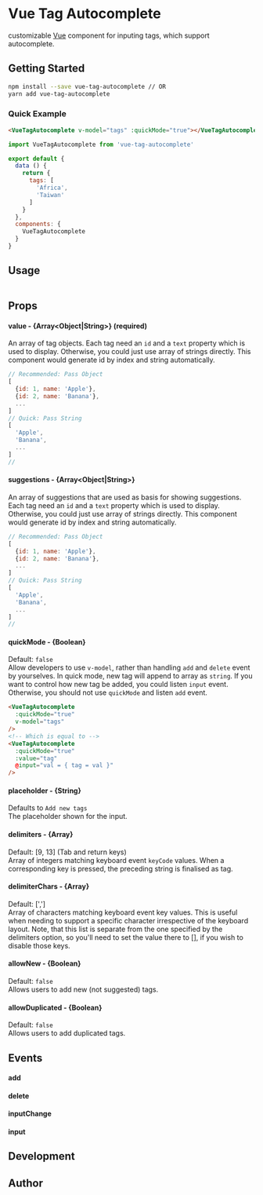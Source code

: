 # Vue Tag Autocomplete
customizable [Vue](https://vuejs.org) component for inputing tags, which support autocomplete.

## Getting Started

```bash
npm install --save vue-tag-autocomplete // OR
yarn add vue-tag-autocomplete
```

### Quick Example

```html
<VueTagAutocomplete v-model="tags" :quickMode="true"></VueTagAutocomplete>
```

```js
import VueTagAutocomplete from 'vue-tag-autocomplete'

export default {
  data () {
    return {
      tags: [
        'Africa',
        'Taiwan'
      ]
    }
  },
  components: {
    VueTagAutocomplete
  }
}

```

## Usage

```

```

## Props

#### value - {Array<Object|String>} (required) 
An array of tag objects. Each tag need an `id` and a `text` property which is used to display. Otherwise, you could just use array of strings directly. This component would generate id by index and string automatically. 

```js
// Recommended: Pass Object 
[
  {id: 1, name: 'Apple'},
  {id: 2, name: 'Banana'},
  ...
]
// Quick: Pass String 
[
  'Apple',
  'Banana',
  ...
]
//
```

#### suggestions - {Array<Object|String>}
An array of suggestions that are used as basis for showing suggestions. Each tag need an `id` and a `text` property which is used to display. Otherwise, you could just use array of strings directly. This component would generate id by index and string automatically. 

```js
// Recommended: Pass Object 
[
  {id: 1, name: 'Apple'},
  {id: 2, name: 'Banana'},
  ...
]
// Quick: Pass String 
[
  'Apple',
  'Banana',
  ...
]
//
```
#### quickMode - {Boolean}
Default: `false`  
Allow developers to use `v-model`, rather than handling `add` and `delete` event by yourselves. In quick mode, new tag will append to array as `string`. If you want to control how new tag be added, you could listen `input` event. Otherwise, you should not use `quickMode` and listen `add` event. 

```html
<VueTagAutocomplete
  :quickMode="true"
  v-model="tags"
/>
<!-- Which is equal to -->
<VueTagAutocomplete
  :quickMode="true"
  :value="tag"
  @input="val = { tag = val }"
/>
```

#### placeholder - {String}
Defaults to `Add new tags`  
The placeholder shown for the input. 

#### delimiters - {Array<Integer>}
Default: [9, 13] (Tab and return keys)  
Array of integers matching keyboard event `keyCode` values. When a corresponding key is pressed, the preceding string is finalised as tag.

#### delimiterChars - {Array<String>}
Default: [',']  
Array of characters matching keyboard event key values. This is useful when needing to support a specific character irrespective of the keyboard layout. Note, that this list is separate from the one specified by the delimiters option, so you'll need to set the value there to [], if you wish to disable those keys. 

#### allowNew - {Boolean}
Default: `false`  
Allows users to add new (not suggested) tags.

#### allowDuplicated - {Boolean}
Default: `false`  
Allows users to add duplicated tags.

## Events

#### add

#### delete

#### inputChange

#### input


## Development

## Author


